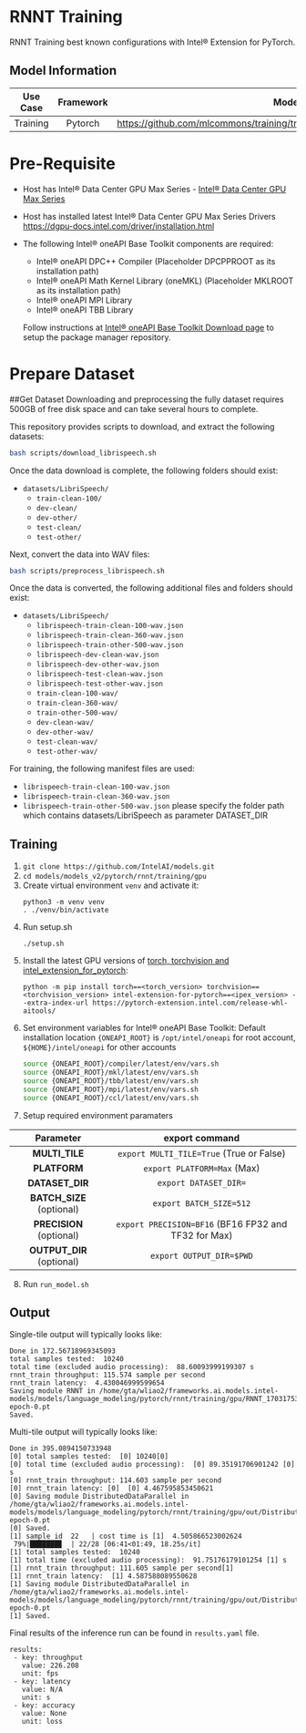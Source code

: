 # RNNT Training

RNNT Training best known configurations with Intel® Extension for PyTorch.

## Model Information

| **Use Case** | **Framework** | **Model Repo** | **Branch/Commit/Tag** | **Optional Patch** |
|:---:| :---: |:--------------:|:---------------------:|:------------------:|
|  Training   |    Pytorch    |       https://github.com/mlcommons/training/tree/master/rnn_speech_recognition/pytorch        |           -           |         -          |

# Pre-Requisite
* Host has Intel® Data Center GPU Max Series - [Intel® Data Center GPU Max Series](https://ark.intel.com/content/www/us/en/ark/products/series/232874/intel-data-center-gpu-max-series.html)
* Host has installed latest Intel® Data Center GPU Max Series Drivers https://dgpu-docs.intel.com/driver/installation.html
* The following Intel® oneAPI Base Toolkit components are required:
  - Intel® oneAPI DPC++ Compiler (Placeholder DPCPPROOT as its installation path)
  - Intel® oneAPI Math Kernel Library (oneMKL) (Placeholder MKLROOT as its installation path)
  - Intel® oneAPI MPI Library
  - Intel® oneAPI TBB Library

  Follow instructions at [Intel® oneAPI Base Toolkit Download page](https://www.intel.com/content/www/us/en/developer/tools/oneapi/base-toolkit-download.html?operatingsystem=linux) to setup the package manager repository.

# Prepare Dataset
##Get Dataset
Downloading and preprocessing the fully dataset requires 500GB of free disk space and can take several hours to complete.

This repository provides scripts to download, and extract the following datasets:

```bash
bash scripts/download_librispeech.sh
```
Once the data download is complete, the following folders should exist:

* `datasets/LibriSpeech/`
   * `train-clean-100/`
   * `dev-clean/`
   * `dev-other/`
   * `test-clean/`
   * `test-other/`

Next, convert the data into WAV files:
```bash
bash scripts/preprocess_librispeech.sh
```
Once the data is converted, the following additional files and folders should exist:
* `datasets/LibriSpeech/`
   * `librispeech-train-clean-100-wav.json`
   * `librispeech-train-clean-360-wav.json`
   * `librispeech-train-other-500-wav.json`
   * `librispeech-dev-clean-wav.json`
   * `librispeech-dev-other-wav.json`
   * `librispeech-test-clean-wav.json`
   * `librispeech-test-other-wav.json`
   * `train-clean-100-wav/`
   * `train-clean-360-wav/`
   * `train-other-500-wav/`
   * `dev-clean-wav/`
   * `dev-other-wav/`
   * `test-clean-wav/`
   * `test-other-wav/`

For training, the following manifest files are used:
   * `librispeech-train-clean-100-wav.json`
   * `librispeech-train-clean-360-wav.json`
   * `librispeech-train-other-500-wav.json`
please specify the folder path which contains datasets/LibriSpeech as parameter DATASET_DIR


## Training
1. `git clone https://github.com/IntelAI/models.git`
2. `cd models/models_v2/pytorch/rnnt/training/gpu`
3. Create virtual environment `venv` and activate it:
    ```
    python3 -m venv venv
    . ./venv/bin/activate
    ```
4. Run setup.sh
    ```
    ./setup.sh
    ```
5. Install the latest GPU versions of [torch, torchvision and intel_extension_for_pytorch](https://intel.github.io/intel-extension-for-pytorch/index.html#installation):
    ```
    python -m pip install torch==<torch_version> torchvision==<torchvision_version> intel-extension-for-pytorch==<ipex_version> --extra-index-url https://pytorch-extension.intel.com/release-whl-aitools/
    ```
6. Set environment variables for Intel® oneAPI Base Toolkit: 
    Default installation location `{ONEAPI_ROOT}` is `/opt/intel/oneapi` for root account, `${HOME}/intel/oneapi` for other accounts
    ```bash
    source {ONEAPI_ROOT}/compiler/latest/env/vars.sh
    source {ONEAPI_ROOT}/mkl/latest/env/vars.sh
    source {ONEAPI_ROOT}/tbb/latest/env/vars.sh
    source {ONEAPI_ROOT}/mpi/latest/env/vars.sh
    source {ONEAPI_ROOT}/ccl/latest/env/vars.sh
    ```
7. Setup required environment paramaters

| **Parameter**                |                                  **export command**                                  |
|:---------------------------:|:------------------------------------------------------------------------------------:|
| **MULTI_TILE**               | `export MULTI_TILE=True` (True or False)                                             |
| **PLATFORM**                 | `export PLATFORM=Max` (Max)                                                 |
| **DATASET_DIR**              |                               `export DATASET_DIR=`                                  |
| **BATCH_SIZE** (optional)    |                               `export BATCH_SIZE=512`                                |
| **PRECISION** (optional)     |                               `export PRECISION=BF16` (BF16 FP32 and TF32 for Max)   |
| **OUTPUT_DIR** (optional)    |                               `export OUTPUT_DIR=$PWD`                               |
8. Run `run_model.sh`

## Output

Single-tile output will typically looks like:

```
Done in 172.56718969345093
total samples tested:  10240
total time (excluded audio processing):  88.60093999199307 s
rnnt_train throughput: 115.574 sample per second
rnnt_train latency:  4.430046999599654
Saving module RNNT in /home/gta/wliao2/frameworks.ai.models.intel-models/models/language_modeling/pytorch/rnnt/training/gpu/RNNT_1703175379.689953-epoch-0.pt
Saved.
```

Multi-tile output will typically looks like:
```
Done in 395.0894150733948
[0] total samples tested:  [0] 10240[0]
[0] total time (excluded audio processing):  [0] 89.35191706901242 [0] s
[0] rnnt_train throughput: 114.603 sample per second
[0] rnnt_train latency: [0]  [0] 4.467595853450621
[0] Saving module DistributedDataParallel in /home/gta/wliao2/frameworks.ai.models.intel-models/models/language_modeling/pytorch/rnnt/training/gpu/out/DistributedDataParallel_1703176458.9948287-epoch-0.pt
[0] Saved.
[1] sample id  22   | cost time is [1]  4.505866523002624
 79%|███████▊  | 22/28 [06:41<01:49, 18.25s/it]
[1] total samples tested:  10240
[1] total time (excluded audio processing):  91.75176179101254 [1] s
[1] rnnt_train throughput: 111.605 sample per second[1]
[1] rnnt_train latency:  [1] 4.587588089550628
[1] Saving module DistributedDataParallel in /home/gta/wliao2/frameworks.ai.models.intel-models/models/language_modeling/pytorch/rnnt/training/gpu/out/DistributedDataParallel_1703176465.345023-epoch-0.pt
[1] Saved.
```

Final results of the inference run can be found in `results.yaml` file.
```
results:
 - key: throughput
   value: 226.208
   unit: fps
 - key: latency
   value: N/A
   unit: s
 - key: accuracy
   value: None
   unit: loss
```
